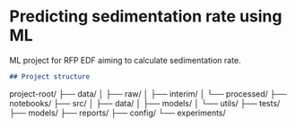 # Predicting sedimentation rate using ML  
ML project for RFP EDF aiming to calculate sedimentation rate.

```markdown
## Project structure
```
project-root/
├── data/
│   ├── raw/
│   ├── interim/
│   └── processed/
├── notebooks/
├── src/
│   ├── data/
│   ├── models/
│   └── utils/
├── tests/
├── models/
├── reports/
├── config/
└── experiments/